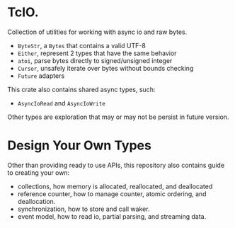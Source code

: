 # TcIO.

Collection of utilities for working with async io and raw bytes.

- `ByteStr`, a `Bytes` that contains a valid UTF-8
- `Either`, represent 2 types that have the same behavior
- `atoi`, parse bytes directly to signed/unsigned integer
- `Cursor`, unsafely iterate over bytes without bounds checking
- `Future` adapters

This crate also contains shared async types, such:

- `AsyncIoRead` and `AsyncIoWrite`

Other types are exploration that may or may not be persist in future version.

# Design Your Own Types

Other than providing ready to use APIs, this repository also contains guide to
creating your own:

- collections, how memory is allocated, reallocated, and deallocated
- reference counter, how to manage counter, atomic ordering, and deallocation.
- synchronization, how to store and call waker.
- event model, how to read io, partial parsing, and streaming data.

